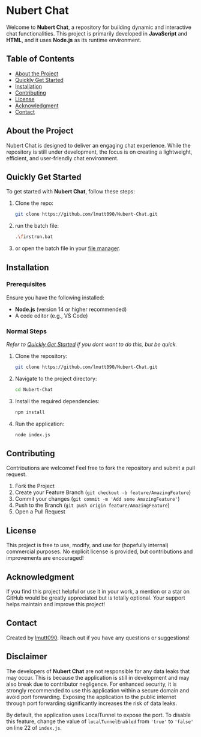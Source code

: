 # Nubert Chat

Welcome to **Nubert Chat**, a repository for building dynamic and interactive chat functionalities. This project is primarily developed in **JavaScript** and **HTML**, and it uses **Node.js** as its runtime environment.

## Table of Contents

- [About the Project](#about-the-project)
- [Quickly Get Started](#quickly-get-started)
- [Installation](#installation)
- [Contributing](#contributing)
- [License](#license)
- [Acknowledgment](#acknowledgment)
- [Contact](#contact)

## About the Project

Nubert Chat is designed to deliver an engaging chat experience. While the repository is still under development, the focus is on creating a lightweight, efficient, and user-friendly chat environment.

## Quickly Get Started

To get started with **Nubert Chat**, follow these steps:

1. Clone the repo:
   ```bash
   git clone https://github.com/lmutt090/Nubert-Chat.git
   ```
2. run the batch file:
   ```bash
   .\firstrun.bat
   ```
2. or open the batch file in your [file manager]().

## Installation

### Prerequisites

Ensure you have the following installed:
- **Node.js** (version 14 or higher recommended)
- A code editor (e.g., VS Code)

### Normal Steps

_Refer to [Quickly Get Started](#quickly-get-started) if you dont want to do this, but be quick._

1. Clone the repository:
   ```bash
   git clone https://github.com/lmutt090/Nubert-Chat.git
   ```
2. Navigate to the project directory:
   ```bash
   cd Nubert-Chat
   ```
3. Install the required dependencies:
   ```bash
   npm install
   ```
4. Run the application:
   ```bash
   node index.js
   ```

## Contributing

Contributions are welcome! Feel free to fork the repository and submit a pull request.

1. Fork the Project
2. Create your Feature Branch (`git checkout -b feature/AmazingFeature`)
3. Commit your changes (`git commit -m 'Add some AmazingFeature'`)
4. Push to the Branch (`git push origin feature/AmazingFeature`)
5. Open a Pull Request

## License

This project is free to use, modify, and use for (hopefully internal) commercial purposes. No explicit license is provided, but contributions and improvements are encouraged!

## Acknowledgment

If you find this project helpful or use it in your work, a mention or a star on GitHub would be greatly appreciated but is totally optional. Your support helps maintain and improve this project!

## Contact

Created by [lmutt090](https://github.com/lmutt090). Reach out if you have any questions or suggestions!

## Disclaimer

The developers of **Nubert Chat** are not responsible for any data leaks that may occur. This is because the application is still in development and may also break due to contributor negligence. For enhanced security, it is strongly recommended to use this application within a secure domain and avoid port forwarding. Exposing the application to the public internet through port forwarding significantly increases the risk of data leaks.

By default, the application uses LocalTunnel to expose the port. To disable this feature, change the value of `localTunnelEnabled` from `'true'` to `'false'` on line 22 of `index.js`.
